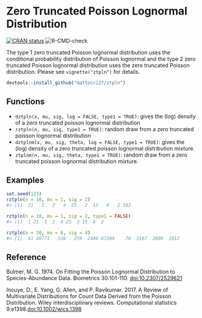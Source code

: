 
# Zero Truncated Poisson Lognormal Distribution
[![CRAN
status](https://www.r-pkg.org/badges/version/ztpln)](https://cran.r-project.org/package=ztpln)
![R-CMD-check](https://github.com/mattocci27/ztpln/workflows/R-CMD-check/badge.svg?branch=master)

The type 1 zero truncated Poisson lognormal distribution uses the
conditional probability distribution of Poisson lognormal and the type 2 zero truncated Poisson lognormal distribution uses the zero truncated Poisson distribution. Please see `vignette("ztpln")` for details.

````r
devtools::install_github("mattocci27/ztpln")
````

## Functions

- `dztpln(x, mu, sig, log = FALSE, type1 = TRUE)`: gives the (log) density of a zero truncated poisson lognormal
  distribution
- `rztpln(n, mu, sig, type1 = TRUE)`: random draw from a zero truncated poisson lognormal
  distribution
- `dztplnm(x, mu, sig, theta, log = FALSE, type1 = TRUE)`: gives the (log) density of a zero truncated poisson
  lognormal distribution mixture.
- `ztplnm(n, mu, sig, theta, type1 = TRUE)`: random draw from a zero truncated poisson
  lognormal distribution mixture.


## Examples

````r
set.seed(123)
rztpln(n = 10, mu = 1, sig = 2)
#> [1]  21   3   2   4  25   2  15   6   2 102

rztpln(n = 10, mu = 1, sig = 2, type1 = FALSE)
#> [1]  1 21  3  2  4 25  3 15  6  2

rztpln(n = 10, mu = 6, sig = 4)
#> [1]  41 46771   538   259  2486 67209    78  3167  2009  1012
````

## Reference

Bulmer, M. G. 1974. On Fitting the Poisson Lognormal Distribution to Species-Abundance Data. Biometrics 30:101-110. [doi:10.2307/2529621](https://www.jstor.org/stable/2529621?origin=crossref&seq=1#metadata_info_tab_contents)

Inouye, D., E. Yang, G. Allen, and P. Ravikumar. 2017. A Review of Multivariate Distributions for Count Data Derived from the Poisson Distribution. Wiley interdisciplinary reviews. Computational statistics 9:e1398.[doi:10.1002/wics.1398](https://onlinelibrary.wiley.com/doi/full/10.1002/wics.1398)
